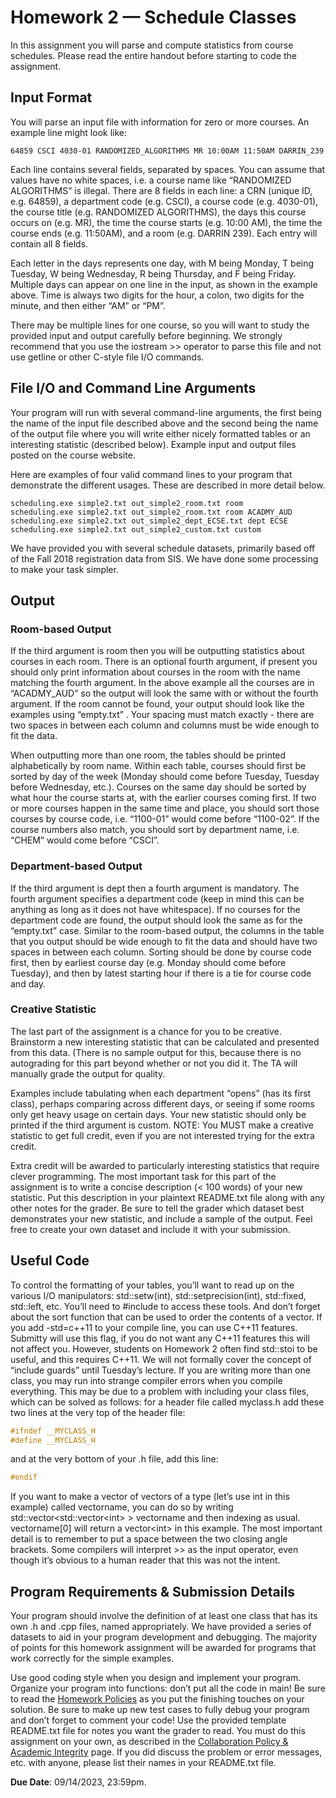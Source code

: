 # Homework 2 — Schedule Classes

In this assignment you will parse and compute statistics from course schedules. Please read the entire handout
before starting to code the assignment.

## Input Format

You will parse an input file with information for zero or more courses. An example line might look like:

```console
64859 CSCI 4030-01 RANDOMIZED_ALGORITHMS MR 10:00AM 11:50AM DARRIN_239
```

Each line contains several fields, separated by spaces. You can assume that values have no white spaces,
i.e. a course name like “RANDOMIZED ALGORITHMS” is illegal. There are 8 fields in each line: a CRN
(unique ID, e.g. 64859), a department code (e.g. CSCI), a course code (e.g. 4030-01), the course title (e.g.
RANDOMIZED ALGORITHMS), the days this course occurs on (e.g. MR), the time the course starts (e.g.
10:00 AM), the time the course ends (e.g. 11:50AM), and a room (e.g. DARRIN 239). Each entry will
contain all 8 fields.

Each letter in the days represents one day, with M being Monday, T being Tuesday, W being Wednesday,
R being Thursday, and F being Friday. Multiple days can appear on one line in the input, as shown in the
example above. Time is always two digits for the hour, a colon, two digits for the minute, and then either
“AM” or “PM”.

There may be multiple lines for one course, so you will want to study the provided input and output carefully
before beginning. We strongly recommend that you use the iostream >> operator to parse this file and not
use getline or other C-style file I/O commands.

<!-- See examples of STL file streams on the course webpage [Programming Information](https://www.cs.rpi.edu/academics/courses/fall23/csci1200/programming_information.php).-->

## File I/O and Command Line Arguments

Your program will run with several command-line arguments, the first being the name of the input file described above and the second being the name of the output file where you will write either nicely formatted tables or an interesting statistic (described below). Example input and output files posted on the course website.

Here are examples of four valid command lines to your program that demonstrate the different usages. These are described in more detail below.

```console
scheduling.exe simple2.txt out_simple2_room.txt room
scheduling.exe simple2.txt out_simple2_room.txt room ACADMY_AUD
scheduling.exe simple2.txt out_simple2_dept_ECSE.txt dept ECSE
scheduling.exe simple2.txt out_simple2_custom.txt custom
```

We have provided you with several schedule datasets, primarily based off of the Fall 2018 registration data
from SIS. We have done some processing to make your task simpler.

## Output

### Room-based Output

If the third argument is room then you will be outputting statistics about courses in each room. There is an
optional fourth argument, if present you should only print information about courses in the room with the
name matching the fourth argument. In the above example all the courses are in “ACADMY_AUD” so the
output will look the same with or without the fourth argument. If the room cannot be found, your output
should look like the examples using “empty.txt” . Your spacing must match exactly - there are two spaces
in between each column and columns must be wide enough to fit the data.

When outputting more than one room, the tables should be printed alphabetically by room name. Within
each table, courses should first be sorted by day of the week (Monday should come before Tuesday, Tuesday
before Wednesday, etc.). Courses on the same day should be sorted by what hour the course starts at, with
the earlier courses coming first. If two or more courses happen in the same time and place, you should sort
those courses by course code, i.e. “1100-01” would come before “1100-02”. If the course numbers also match,
you should sort by department name, i.e. “CHEM” would come before “CSCI”.

### Department-based Output

If the third argument is dept then a fourth argument is mandatory. The fourth argument specifies a
department code (keep in mind this can be anything as long as it does not have whitespace). If no courses
for the department code are found, the output should look the same as for the “empty.txt” case.
Similar to the room-based output, the columns in the table that you output should be wide enough to fit
the data and should have two spaces in between each column. Sorting should be done by course code first,
then by earliest course day (e.g. Monday should come before Tuesday), and then by latest starting hour if
there is a tie for course code and day.

### Creative Statistic

The last part of the assignment is a chance for you to be creative. Brainstorm a new interesting statistic
that can be calculated and presented from this data. (There is no sample output for this, because there is
no autograding for this part beyond whether or not you did it. The TA will manually grade the output for
quality.

Examples include tabulating when each department “opens” (has its first class), perhaps comparing across
different days, or seeing if some rooms only get heavy usage on certain days. Your new statistic should only
be printed if the third argument is custom. NOTE: You MUST make a creative statistic to get full credit,
even if you are not interested trying for the extra credit.

Extra credit will be awarded to particularly interesting statistics that require clever programming. The most
important task for this part of the assignment is to write a concise description (< 100 words) of your new
statistic. Put this description in your plaintext README.txt file along with any other notes for the grader.
Be sure to tell the grader which dataset best demonstrates your new statistic, and include a sample of the
output. Feel free to create your own dataset and include it with your submission.

## Useful Code

To control the formatting of your tables, you’ll want to read up on the various I/O manipulators:
std::setw(int), std::setprecision(int), std::fixed, std::left, etc. You’ll need to #include <iomanip>
to access these tools. And don’t forget about the sort function that can be used to order the contents of a
vector.
If you add -std=c++11 to your compile line, you can use C++11 features. Submitty will use this flag, if
you do not want any C++11 features this will not affect you. However, students on Homework 2 often find
std::stoi to be useful, and this requires C++11.
We will not formally cover the concept of “include guards” until Tuesday’s lecture. If you are writing more
than one class, you may run into strange compiler errors when you compile everything. This may be due to
a problem with including your class files, which can be solved as follows: for a header file called myclass.h
add these two lines at the very top of the header file:

```cpp
#ifndef __MYCLASS_H
#define __MYCLASS_H
```

and at the very bottom of your .h file, add this line:

```cpp
#endif
```

If you want to make a vector of vectors of a type (let’s use int in this example) called vectorname, you can do
so by writing std::vector&lt;std::vector&lt;int&gt; &gt; vectorname and then indexing as usual. vectorname[0]
will return a vector&lt;int&gt; in this example. The most important detail is to remember to put a space
between the two closing angle brackets. Some compilers will interpret &gt;&gt; as the input operator, even though
it’s obvious to a human reader that this was not the intent.

## Program Requirements & Submission Details

Your program should involve the definition of at least one class that has its own .h and .cpp files, named
appropriately. We have provided a series of datasets to aid in your program development and
debugging. The majority of points for this homework assignment will be awarded for programs that work
correctly for the simple examples.

Use good coding style when you design and implement your program. Organize your program into functions:
don’t put all the code in main! Be sure to read the [Homework Policies](https://www.cs.rpi.edu/academics/courses/fall23/csci1200/homework_policies.php) as you put the finishing touches on your solution. Be sure to make up new test cases to fully debug your program and don’t forget
to comment your code! Use the provided template README.txt file for notes you want the grader to read.
You must do this assignment on your own, as described in the [Collaboration Policy & Academic Integrity](https://www.cs.rpi.edu/academics/courses/fall23/csci1200/academic_integrity.php) page. If you did discuss the problem or error messages, etc. with anyone, please list their names in your
README.txt file. 

**Due Date**: 09/14/2023, 23:59pm.
